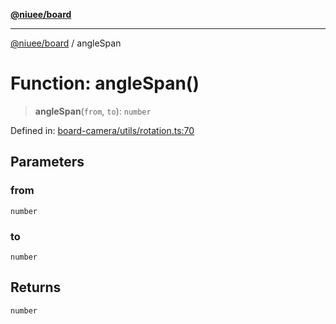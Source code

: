 [**@niuee/board**](../README.md)

***

[@niuee/board](../globals.md) / angleSpan

# Function: angleSpan()

> **angleSpan**(`from`, `to`): `number`

Defined in: [board-camera/utils/rotation.ts:70](https://github.com/niuee/board/blob/a0a1179721d4f4b943b6a9bc156753ac9737e502/src/board-camera/utils/rotation.ts#L70)

## Parameters

### from

`number`

### to

`number`

## Returns

`number`
